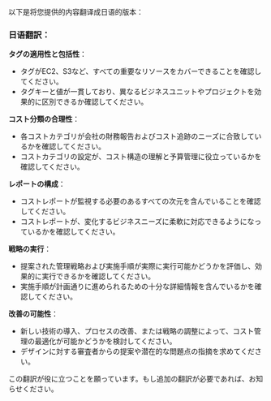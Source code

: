 以下是将您提供的内容翻译成日语的版本：

### 日语翻訳：

**タグの適用性と包括性**：

- タグがEC2、S3など、すべての重要なリソースをカバーできることを確認してください。
- タグキーと値が一貫しており、異なるビジネスユニットやプロジェクトを効果的に区別できるか確認してください。

**コスト分類の合理性**：

- 各コストカテゴリが会社の財務報告およびコスト追跡のニーズに合致しているかを確認してください。
- コストカテゴリの設定が、コスト構造の理解と予算管理に役立っているかを確認してください。

**レポートの構成**：

- コストレポートが監視する必要のあるすべての次元を含んでいることを確認してください。
- コストレポートが、変化するビジネスニーズに柔軟に対応できるようになっているかを確認してください。

**戦略の実行**：

- 提案された管理戦略および実施手順が実際に実行可能かどうかを評価し、効果的に実行できるかを確認してください。
- 実施手順が計画通りに進められるための十分な詳細情報を含んでいるかを確認してください。

**改善の可能性**：

- 新しい技術の導入、プロセスの改善、または戦略の調整によって、コスト管理の最適化が可能かどうかを検討してください。
- デザインに対する審査者からの提案や潜在的な問題点の指摘を求めてください。

この翻訳が役に立つことを願っています。もし追加の翻訳が必要であれば、お知らせください。